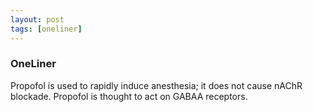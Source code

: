 ```yaml
---
layout: post
tags: [oneliner]
---
```



### OneLiner

Propofol is used to rapidly induce anesthesia; it does not cause nAChR blockade. Propofol is thought to act on GABAA receptors.
